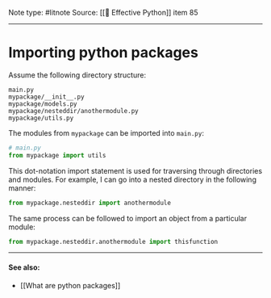 Note type: #litnote
Source: [[📖 Effective Python]] item 85

---
# Importing python packages
Assume the following directory structure:
```
main.py
mypackage/__init__.py
mypackage/models.py
mypackage/nesteddir/anothermodule.py
mypackage/utils.py
```

The modules from `mypackage` can be imported into `main.py`:
```python
# main.py
from mypackage import utils
```

This dot-notation import statement is used for traversing through directories and modules. For example, I can go into a nested directory in the following manner:
```python
from mypackage.nesteddir import anothermodule
```

The same process can be followed to import an object from a particular module:
```python
from mypackage.nesteddir.anothermodule import thisfunction
```


---
#### See also:
- [[What are python packages]]